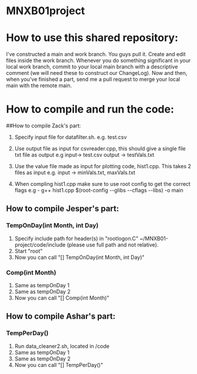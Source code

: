 # MNXB01project


# How to use this shared repository:
I've constructed a main and work branch. You guys pull it. Create and edit files inside the work branch.  Whenever you do something significant in your local work branch, commit to your local main branch with a descriptive comment (we will need these to construct our ChangeLog). Now and then, when you've finished a part, send me a pull request to merge your local main with the remote main.





# How to compile and run the code:

##How to compile Zack's part:

1. Specify input file for datafilter.sh.
 e.g. test.csv

2. Use output file as input for csvreader.cpp, this should give a single file txt file as output
 e.g input-> test.csv
     output -> testVals.txt

3. Use the value file made as input for plotting code, hist1.cpp. This takes 2 files as input
 e.g. input -> minVals.txt, maxVals.txt

4. When compling hist1.cpp make sure to use root config to get the correct flags
 e.g - g++ hist1.cpp $(root-config --glibs --cflags --libs) -o main 


                                        

## How to compile Jesper's part:

### TempOnDay(int Month, int Day)
1. Specify include path for header(s) in "rootlogon.C" ~/MNXB01-project/code/include (please use full path and not relative).
2. Start "root"
3. Now you can call "[] TempOnDay(int Month, int Day)"

### Comp(int Month)
1. Same as tempOnDay 1
2. Same as tempOnDay 2
3. Now you can call "[] Comp(int Month)"

## How to compile Ashar's part:

### TempPerDay()
1. Run data_cleaner2.sh, located in /code
2. Same as tempOnDay 1
3. Same as tempOnDay 2
4. Now you can call "[] TempPerDay()"
